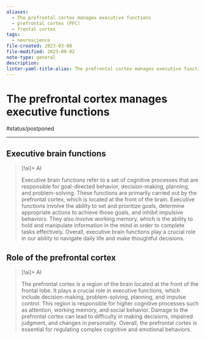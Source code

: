 ```yaml
---
aliases:
  - The prefrontal cortex manages executive functions
  - prefrontal cortex (PFC)
  - frontal cortex
tags:
  - neuroscience
file-created: 2023-03-08
file-modified: 2023-09-02
note-type: general
description: 
linter-yaml-title-alias: The prefrontal cortex manages executive functions
---
```


# The prefrontal cortex manages executive functions

#status/postponed

---

## Executive brain functions

> [!ai]+ AI
>
> Executive brain functions refer to a set of cognitive processes that are responsible for goal-directed behavior, decision-making, planning, and problem-solving. These functions are primarily carried out by the prefrontal cortex, which is located at the front of the brain. Executive functions involve the ability to set and prioritize goals, determine appropriate actions to achieve those goals, and inhibit impulsive behaviors. They also involve working memory, which is the ability to hold and manipulate information in the mind in order to complete tasks effectively. Overall, executive brain functions play a crucial role in our ability to navigate daily life and make thoughtful decisions.

## Role of the prefrontal cortex

> [!ai]+ AI
>
> The prefrontal cortex is a region of the brain located at the front of the frontal lobe. It plays a crucial role in executive functions, which include decision-making, problem-solving, planning, and impulse control. This region is responsible for higher cognitive processes such as attention, working memory, and social behavior. Damage to the prefrontal cortex can lead to difficulty in making decisions, impaired judgment, and changes in personality. Overall, the prefrontal cortex is essential for regulating complex cognitive and emotional behaviors.
